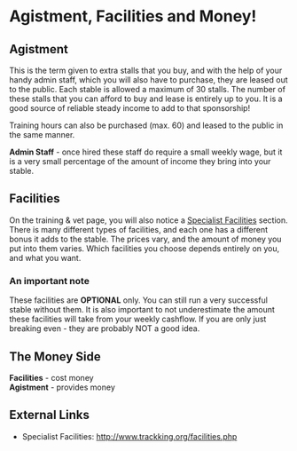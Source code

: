 # Agistment, Facilities and Money!

## Agistment

This is the term given to extra stalls that you buy, and with the help of your handy admin staff, which you will also have to purchase, they are leased out to the public. Each stable is allowed a maximum of 30 stalls. The number of these stalls that you can afford to buy and lease is entirely up to you. It is a good source of reliable steady income to add to that sponsorship!

Training hours can also be purchased (max. 60) and leased to the public in the same manner.

**Admin Staff** - once hired these staff do require a small weekly wage, but it is a very small percentage of the amount of income they bring into your stable.

## Facilities

On the training & vet page, you will also notice a [Specialist Facilities](http://www.trackking.org/facilities.php) section. There is many different types of facilities, and each one has a different bonus it adds to the stable. The prices vary, and the amount of money you put into them varies. Which facilities you choose depends entirely on you, and what you want.

### An important note

These facilities are **OPTIONAL** only. You can still run a very successful stable without them. It is also important to not underestimate the amount these facilities will take from your weekly cashflow. If you are only just breaking even - they are probably NOT a good idea.

## The Money Side

**Facilities** - cost money  
**Agistment** - provides money

## External Links
- Specialist Facilities: http://www.trackking.org/facilities.php

